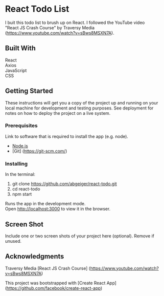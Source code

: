 # React Todo List

I buit this todo list to brush up on React. I followed the YouTube video "React JS Crash Course" by Traversy Media (https://www.youtube.com/watch?v=sBws8MSXN7A).

## Built With

React<br />
Axios<br />
JavaScript<br />
CSS

## Getting Started

These instructions will get you a copy of the project up and running on your local machine for development and testing purposes. See deployment for notes on how to deploy the project on a live system.

### Prerequisites

Link to software that is required to install the app (e.g. node).

- [Node.js](https://nodejs.org/en/)
- [Git] (https://git-scm.com/)

### Installing

In the terminal:
1) git clone https://github.com/abgeiger/react-todo.git
2) cd react-todo
3) npm start

Runs the app in the development mode.<br />
Open [http://localhost:3000](http://localhost:3000) to view it in the browser.

## Screen Shot

Include one or two screen shots of your project here (optional). Remove if unused.

## Acknowledgments

Traversy Media
[React JS Crash Course] (https://www.youtube.com/watch?v=sBws8MSXN7A)

This project was bootstrapped with [Create React App] (https://github.com/facebook/create-react-app)
